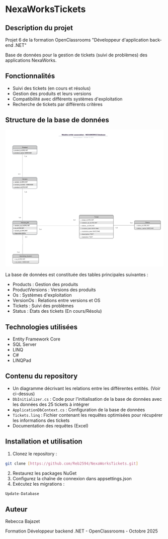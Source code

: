# NexaWorksTickets

## Description du projet
Projet 6 de la formation OpenClassrooms "Développeur d'application back-end .NET"

Base de données pour la gestion de tickets (suivi de problèmes) des applications NexaWorks.

## Fonctionnalités
- Suivi des tickets (en cours et résolus)
- Gestion des produits et leurs versions
- Compatibilité avec différents systèmes d'exploitation
- Recherche de tickets par différents critères

## Structure de la base de données
![MCD](https://github.com/Reb2594/NexaWorksTickets/blob/master/Mod%C3%A8le-entit%C3%A9-association.png)

La base de données est constituée des tables principales suivantes :
- Products : Gestion des produits
- ProductVersions : Versions des produits
- Os : Systèmes d'exploitation
- VersionOs : Relations entre versions et OS
- Tickets : Suivi des problèmes
- Status : États des tickets (En cours/Résolu)

## Technologies utilisées
- Entity Framework Core
- SQL Server
- LINQ
- C#
- LINQPad

## Contenu du repository
- Un diagramme décrivant les relations entre les différentes entités. (Voir ci-dessus)
- `DbInitializer.cs` : Code pour l'initialisation de la base de données avec les données des 25 tickets à intégrer
- `ApplicationDbContext.cs` : Configuration de la base de données
- `Tickets.linq` : Fichier contenant les requêtes optimisées pour récupérer les informations des tickets
- Documentation des requêtes (Excel)

## Installation et utilisation
1. Clonez le repository :
```bash
git clone [https://github.com/Reb2594/NexaWorksTickets.git]
```

2. Restaurez les packages NuGet
3. Configurez la chaîne de connexion dans appsettings.json
4. Exécutez les migrations :
```bash
Update-Database
```

## Auteur
Rebecca Bajazet

Formation Développeur backend .NET - OpenClassrooms - Octobre 2025
